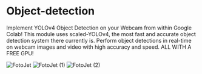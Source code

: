 # Object-detection
Implement YOLOv4 Object Detection on your Webcam from within Google Colab! This module uses scaled-YOLOv4, the most fast and accurate object detection system there currently is. Perform object detections in real-time on webcam images and video with high accuracy and speed. ALL WITH A FREE GPU!

![FotoJet](https://user-images.githubusercontent.com/68725514/159012131-9c28e3dd-c400-4f5c-b2aa-97aa845a0d97.jpg)
![FotoJet (1)](https://user-images.githubusercontent.com/68725514/159012155-4455a16e-9f87-44eb-8ef8-d228a06acbda.jpg)
![FotoJet (2)](https://user-images.githubusercontent.com/68725514/159012165-721fd3a8-ceef-48a4-9938-0df68c83e123.jpg)
